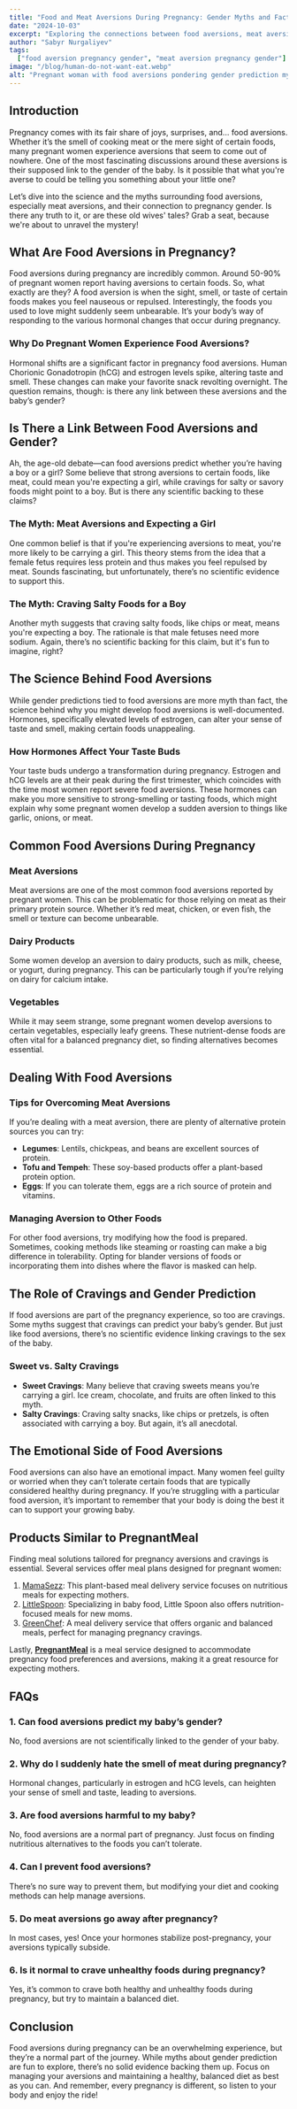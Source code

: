 ```yaml
---
title: "Food and Meat Aversions During Pregnancy: Gender Myths and Facts"
date: "2024-10-03"
excerpt: "Exploring the connections between food aversions, meat aversion, and the myths around gender prediction during pregnancy."
author: "Sabyr Nurgaliyev"
tags:
  ["food aversion pregnancy gender", "meat aversion pregnancy gender"]
image: "/blog/human-do-not-want-eat.webp"
alt: "Pregnant woman with food aversions pondering gender prediction myths"
---
```


## Introduction

Pregnancy comes with its fair share of joys, surprises, and... food aversions. Whether it’s the smell of cooking meat or the mere sight of certain foods, many pregnant women experience aversions that seem to come out of nowhere. One of the most fascinating discussions around these aversions is their supposed link to the gender of the baby. Is it possible that what you're averse to could be telling you something about your little one?

Let’s dive into the science and the myths surrounding food aversions, especially meat aversions, and their connection to pregnancy gender. Is there any truth to it, or are these old wives' tales? Grab a seat, because we're about to unravel the mystery!

## What Are Food Aversions in Pregnancy?

Food aversions during pregnancy are incredibly common. Around 50-90% of pregnant women report having aversions to certain foods. So, what exactly are they? A food aversion is when the sight, smell, or taste of certain foods makes you feel nauseous or repulsed. Interestingly, the foods you used to love might suddenly seem unbearable. It’s your body’s way of responding to the various hormonal changes that occur during pregnancy.

### Why Do Pregnant Women Experience Food Aversions?

Hormonal shifts are a significant factor in pregnancy food aversions. Human Chorionic Gonadotropin (hCG) and estrogen levels spike, altering taste and smell. These changes can make your favorite snack revolting overnight. The question remains, though: is there any link between these aversions and the baby’s gender?

## Is There a Link Between Food Aversions and Gender?

Ah, the age-old debate—can food aversions predict whether you’re having a boy or a girl? Some believe that strong aversions to certain foods, like meat, could mean you're expecting a girl, while cravings for salty or savory foods might point to a boy. But is there any scientific backing to these claims?

### The Myth: Meat Aversions and Expecting a Girl

One common belief is that if you're experiencing aversions to meat, you're more likely to be carrying a girl. This theory stems from the idea that a female fetus requires less protein and thus makes you feel repulsed by meat. Sounds fascinating, but unfortunately, there’s no scientific evidence to support this.

### The Myth: Craving Salty Foods for a Boy

Another myth suggests that craving salty foods, like chips or meat, means you're expecting a boy. The rationale is that male fetuses need more sodium. Again, there’s no scientific backing for this claim, but it's fun to imagine, right?

## The Science Behind Food Aversions

While gender predictions tied to food aversions are more myth than fact, the science behind why you might develop food aversions is well-documented. Hormones, specifically elevated levels of estrogen, can alter your sense of taste and smell, making certain foods unappealing.

### How Hormones Affect Your Taste Buds

Your taste buds undergo a transformation during pregnancy. Estrogen and hCG levels are at their peak during the first trimester, which coincides with the time most women report severe food aversions. These hormones can make you more sensitive to strong-smelling or tasting foods, which might explain why some pregnant women develop a sudden aversion to things like garlic, onions, or meat.

## Common Food Aversions During Pregnancy

### Meat Aversions

Meat aversions are one of the most common food aversions reported by pregnant women. This can be problematic for those relying on meat as their primary protein source. Whether it’s red meat, chicken, or even fish, the smell or texture can become unbearable.

### Dairy Products

Some women develop an aversion to dairy products, such as milk, cheese, or yogurt, during pregnancy. This can be particularly tough if you’re relying on dairy for calcium intake.

### Vegetables

While it may seem strange, some pregnant women develop aversions to certain vegetables, especially leafy greens. These nutrient-dense foods are often vital for a balanced pregnancy diet, so finding alternatives becomes essential.

## Dealing With Food Aversions

### Tips for Overcoming Meat Aversions

If you’re dealing with a meat aversion, there are plenty of alternative protein sources you can try:

- **Legumes**: Lentils, chickpeas, and beans are excellent sources of protein.
- **Tofu and Tempeh**: These soy-based products offer a plant-based protein option.
- **Eggs**: If you can tolerate them, eggs are a rich source of protein and vitamins.

### Managing Aversion to Other Foods

For other food aversions, try modifying how the food is prepared. Sometimes, cooking methods like steaming or roasting can make a big difference in tolerability. Opting for blander versions of foods or incorporating them into dishes where the flavor is masked can help.

## The Role of Cravings and Gender Prediction

If food aversions are part of the pregnancy experience, so too are cravings. Some myths suggest that cravings can predict your baby’s gender. But just like food aversions, there’s no scientific evidence linking cravings to the sex of the baby.

### Sweet vs. Salty Cravings

- **Sweet Cravings**: Many believe that craving sweets means you’re carrying a girl. Ice cream, chocolate, and fruits are often linked to this myth.
- **Salty Cravings**: Craving salty snacks, like chips or pretzels, is often associated with carrying a boy. But again, it’s all anecdotal.

## The Emotional Side of Food Aversions

Food aversions can also have an emotional impact. Many women feel guilty or worried when they can’t tolerate certain foods that are typically considered healthy during pregnancy. If you’re struggling with a particular food aversion, it’s important to remember that your body is doing the best it can to support your growing baby.

## Products Similar to PregnantMeal

Finding meal solutions tailored for pregnancy aversions and cravings is essential. Several services offer meal plans designed for pregnant women:

1. [MamaSezz](https://www.mamasezz.com): This plant-based meal delivery service focuses on nutritious meals for expecting mothers.
2. [LittleSpoon](https://www.littlespoon.com): Specializing in baby food, Little Spoon also offers nutrition-focused meals for new moms.
3. [GreenChef](https://www.greenchef.com): A meal delivery service that offers organic and balanced meals, perfect for managing pregnancy cravings.

Lastly, **[PregnantMeal](https://pregnantmeal.com/)** is a meal service designed to accommodate pregnancy food preferences and aversions, making it a great resource for expecting mothers.

## FAQs

### 1. Can food aversions predict my baby’s gender?
No, food aversions are not scientifically linked to the gender of your baby.

### 2. Why do I suddenly hate the smell of meat during pregnancy?
Hormonal changes, particularly in estrogen and hCG levels, can heighten your sense of smell and taste, leading to aversions.

### 3. Are food aversions harmful to my baby?
No, food aversions are a normal part of pregnancy. Just focus on finding nutritious alternatives to the foods you can’t tolerate.

### 4. Can I prevent food aversions?
There’s no sure way to prevent them, but modifying your diet and cooking methods can help manage aversions.

### 5. Do meat aversions go away after pregnancy?
In most cases, yes! Once your hormones stabilize post-pregnancy, your aversions typically subside.

### 6. Is it normal to crave unhealthy foods during pregnancy?
Yes, it’s common to crave both healthy and unhealthy foods during pregnancy, but try to maintain a balanced diet.

## Conclusion

Food aversions during pregnancy can be an overwhelming experience, but they’re a normal part of the journey. While myths about gender prediction are fun to explore, there’s no solid evidence backing them up. Focus on managing your aversions and maintaining a healthy, balanced diet as best as you can. And remember, every pregnancy is different, so listen to your body and enjoy the ride!

